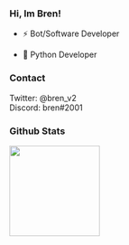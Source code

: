### Hi, Im Bren!

- ⚡️ Bot/Software Developer</b>

- 🐍 Python Developer</b>

### Contact

Twitter: @bren_v2<br>
Discord: bren#2001

### Github Stats

<img src='https://github-readme-stats.vercel.app/api?username=djlorenzouasset&show_icons=true&theme=dark' height="160">

